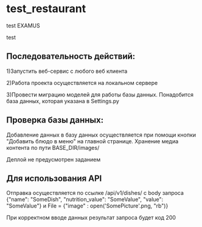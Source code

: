 # test_restaurant
test EXAMUS

test

Последовательность действий:
--
1)Запустить веб-сервис с любого веб клиента

2)Работа проекта осуществляется на локальном сервере

3)Провести миграцию моделей для работы базы данных. Понадобится база данных, которая указана в Settings.py

Проверка базы данных:
--
Добавление данных в базу данных осуществляется при помощи кнопки "Добавить блюдо в меню" на главной странице. Хранение
медиа контента по пути BASE_DIR/images/

Деплой не предусмотрен заданием


Для использования API
--
Отправка осуществляется по ссылке /api/v1/dishes/ с body запроса {"name": "SomeDish", "nutrition_value": "SomeValue", "value": "SomeValue"} и File = 
{"image" : open('SomePicture'.png, "rb")}

При корректном вводе данных результат запроса будет код 200
